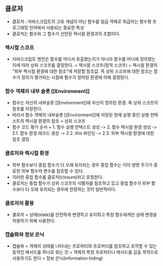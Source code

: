 ## 클로저
- 클로저 : 자바스크립트의 고유 개념이 아닌 함수를 일급 객체로 취급하는 함수형 프로그래밍 언어에서 사용되는 중요한 특성
- 클로저는 함수와 그 함수가 선언된 렉시컬 환경과의 조합이다.


### 렉시컬 스코프
- 자바스크립트 엔진은 함수를 어디서 호출했는지가 아니라 함수를 어디에 정의했는지에 따라 상위 스코프를 결정한다. = 렉시컬 스코프(정적 스코프) = 렉시컬 환경의 "외부 렉시컬 환경에 대한 참조"에 저장할 참조값. 즉 상위 스코프에 대한 참조는 함수가 정의가 평가되는 시점에 함수가 정의된 환경에 의해 결정된다.


### 함수 객체의 내부 슬롯 [[Environment]]
- 함수는 자신의 내부슬롯 [[Environment]]에 자신이 정의된 환경. 즉 상위 스코프의 참조를 저장한다.
- 따라서 함수 객체의 내부슬롯 [[Environment]]에 저장된 현재 실행 중인 실행 컨텍스트의 렉시컬 환경의 참조 = 상위 스코프
- 함수 코드 평가 순서 = 1. 함수 실행 컨텍스트 생성 -> 2. 함수 렉시컬 환경 생성 -> 2.1. 함수 환경 레코드 생성 -> 2.2. this 바인딩 -> 2.3. 외부 렉시컬 환경에 대한 참조 결정


### 클로저와 렉시컬 환경
- 외부 함수보다 중첩 함수가 더 오래 유지되는 경우 중첩 함수는 이미 생명 주기가 종료한 외부 함수의 변수를 참조할 수 있다. 
- 이러한 중첩 함수를 클로저(closure)라고 호칭한다.
- 클로저는 중첩 함수가 상위 스코프의 식별자를 참조하고 있고 중첩 함수가 외부 함수보다 더 오래 유지되는 경우에 한정하는 것이 일반적이다.


### 클로저의 활용
- 클로저 = 상태(state)를 안전하게 변경하고 유지하고 특정 함수에게만 상태 변경을 허용하기 위해 사용한다.


### 캡슐화와 정보 은닉
- 캡슐화 = 객체의 상태를 나타내는 프로퍼티와 프로퍼티를 참조하고 조작할 수 있는 동작인 메서드를 하나로 묶는 것 = 객체의 특정 프로퍼티나 메서드를 감출 목적으로 사용하기도 한다 = 정보 은닉(information hiding)
